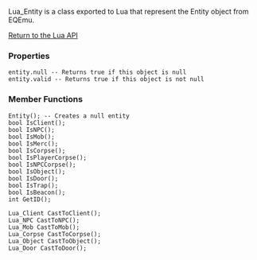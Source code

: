 Lua_Entity is a class exported to Lua that represent the Entity object from EQEmu.

[Return to the Lua API](Lua-API)

### Properties
```
entity.null -- Returns true if this object is null
entity.valid -- Returns true if this object is not null
```

### Member Functions
```
Entity(); -- Creates a null entity
bool IsClient();
bool IsNPC();
bool IsMob();
bool IsMerc();
bool IsCorpse();
bool IsPlayerCorpse();
bool IsNPCCorpse();
bool IsObject();
bool IsDoor();
bool IsTrap();
bool IsBeacon();
int GetID();

Lua_Client CastToClient();
Lua_NPC CastToNPC();
Lua_Mob CastToMob();
Lua_Corpse CastToCorpse();
Lua_Object CastToObject();
Lua_Door CastToDoor();
```